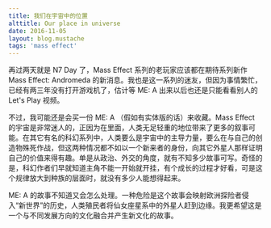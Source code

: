 ```yaml
---
title: 我们在宇宙中的位置
alttitle: Our place in universe
date: 2016-11-05
layout: blog.mustache
tags: 'mass effect'
---
```


再过两天就是 N7 Day 了，Mass Effect 系列的老玩家应该都在期待系列新作 Mass Effect: Andromeda 的新消息。我也是这一系列的迷友，但因为事情繁忙，已经有两三年没有打开游戏机了，估计等 ME: A 出来以后也还是只能看看别人的 Let's Play 视频。

不过，我可能还是会买一份 ME: A （假如有实体版的话）来收藏。Mass Effect 的宇宙是非常迷人的，正因为在里面，人类无足轻重的地位带来了更多的叙事可能。在其它有名的科幻系列中，人类要么是宇宙中的主导力量，要么在与自己的创造物殊死作战，但这两种情况都不如以一个新来者的身份，向其它外星人那样证明自己的价值来得有趣。单是从政治、外交的角度，就有不知多少故事可写。奇怪的是，科幻作者们早就知道主角不能一开始就开挂，有个成长的过程才好看，可是这个规律放大到种族的层面时，就没有多少人能想得起来。

ME: A 的故事不知道又会怎么处理。一种危险是这个故事会映射欧洲探险者侵入“新世界”的历史，人类殖民者将仙女座星系中的外星人赶到边缘。我更希望这是一个与不同发展方向的文化融合并产生新文化的故事。
